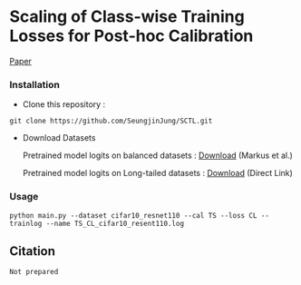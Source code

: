 # Scaling of Class-wise Training Losses for Post-hoc Calibration

[Paper]()

### Installation

- Clone this repository :
```
git clone https://github.com/SeungjinJung/SCTL.git
```

- Download Datasets

  Pretrained model logits on balanced datasets : [Download](https://github.com/markus93/NN_calibration) (Markus et al.)

  Pretrained model logits on Long-tailed datasets : [Download](https://drive.google.com/drive/folders/1KfDriNxfnuqnmsj_zwpK3j7y6Lav7XBL?usp=share_link) (Direct Link)

### Usage
```
python main.py --dataset cifar10_resnet110 --cal TS --loss CL --trainlog --name TS_CL_cifar10_resent110.log
```
## Citation
```
Not prepared
```
